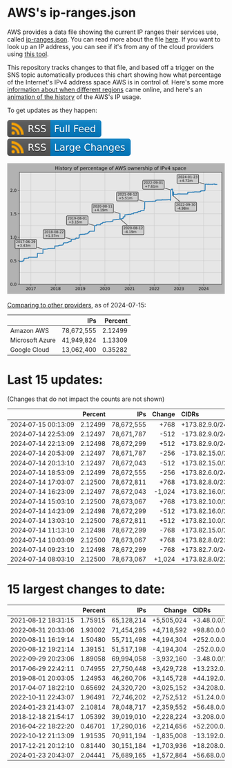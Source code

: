 # AWS's ip-ranges.json

AWS provides a data file showing the current IP ranges their
services use, called [ip-ranges.json](https://ip-ranges.amazonaws.com/ip-ranges.json).
You can read more about the file [here](https://docs.aws.amazon.com/general/latest/gr/aws-ip-ranges.html).
If you want to look up an IP address, you can see if it's from any of the cloud providers using [this tool](https://cloud-ips.s3-us-west-2.amazonaws.com/index.html).

This repository tracks changes to that file, and based off a trigger on the SNS 
topic automatically produces this chart showing how what percentage of the 
Internet's IPv4 address space AWS is in control of.  Here's some 
more [information about when different regions](announces.md) came 
online, and here's an [animation of the history](https://youtu.be/Su25yl7eol8) 
of the AWS's IP usage.

To get updates as they happen:

[![RSS Icon (Full Feed)](images/rss_badge.svg)](https://raw.githubusercontent.com/seligman/aws-ip-ranges/master/rss.xml)
[![RSS Icon (Large Changes)](images/rss_badge_partial.svg)](https://raw.githubusercontent.com/seligman/aws-ip-ranges/master/rss_big_changes.xml)

![History of AWS](history_count.svg)

[Comparing to other providers](https://github.com/seligman/cloud_sizes), as of 2024-07-15:

| | IPs | Percent |
| --- | ---: | ---: |
| Amazon AWS | 78,672,555 | 2.12499 |
| Microsoft Azure | 41,949,824 | 1.13309 |
| Google Cloud | 13,062,400 | 0.35282 |


# Last 15 updates:

(Changes that do not impact the counts are not shown)

| | Percent | IPs | Change | CIDRs |
| :--- | ---: | ---: | ---: | :--- |
| 2024&#8209;07&#8209;15&nbsp;00:13:09 | 2.12499 | 78,672,555 | +768 | +173.82.9.0/24,&nbsp;+173.82.10.0/24,&nbsp;+173.82.15.0/24 |
| 2024&#8209;07&#8209;14&nbsp;22:53:09 | 2.12497 | 78,671,787 | -512 | -173.82.9.0/24,&nbsp;-173.82.15.0/24 |
| 2024&#8209;07&#8209;14&nbsp;22:13:09 | 2.12498 | 78,672,299 | +512 | +173.82.9.0/24,&nbsp;+173.82.15.0/24 |
| 2024&#8209;07&#8209;14&nbsp;20:53:09 | 2.12497 | 78,671,787 | -256 | -173.82.15.0/24 |
| 2024&#8209;07&#8209;14&nbsp;20:13:10 | 2.12497 | 78,672,043 | -512 | +173.82.15.0/24,&nbsp;-173.82.6.0/23,&nbsp;-173.82.4.0/24 |
| 2024&#8209;07&#8209;14&nbsp;18:53:09 | 2.12499 | 78,672,555 | -256 | +173.82.6.0/24,&nbsp;-173.82.9.0/24,&nbsp;-173.82.15.0/24 |
| 2024&#8209;07&#8209;14&nbsp;17:03:07 | 2.12500 | 78,672,811 | +768 | +173.82.8.0/23,&nbsp;+173.82.6.0/24,&nbsp;+173.82.11.0/24,&nbsp;... |
| 2024&#8209;07&#8209;14&nbsp;16:23:09 | 2.12497 | 78,672,043 | -1,024 | +173.82.16.0/24,&nbsp;-173.82.10.0/23,&nbsp;-173.82.6.0/24,&nbsp;... |
| 2024&#8209;07&#8209;14&nbsp;15:03:10 | 2.12500 | 78,673,067 | +768 | +173.82.10.0/23,&nbsp;+173.82.8.0/24,&nbsp;+173.82.13.0/24,&nbsp;... |
| 2024&#8209;07&#8209;14&nbsp;14:23:09 | 2.12498 | 78,672,299 | -512 | +173.82.16.0/24,&nbsp;-173.82.10.0/23,&nbsp;-173.82.8.0/24 |
| 2024&#8209;07&#8209;14&nbsp;13:03:10 | 2.12500 | 78,672,811 | +512 | +173.82.10.0/23,&nbsp;+173.82.8.0/24,&nbsp;-173.82.16.0/24 |
| 2024&#8209;07&#8209;14&nbsp;11:13:10 | 2.12498 | 78,672,299 | -768 | +173.82.15.0/24,&nbsp;+173.82.16.0/24,&nbsp;-173.82.8.0/22,&nbsp;... |
| 2024&#8209;07&#8209;14&nbsp;10:03:09 | 2.12500 | 78,673,067 | +768 | +173.82.8.0/22,&nbsp;-173.82.16.0/24 |
| 2024&#8209;07&#8209;14&nbsp;09:23:10 | 2.12498 | 78,672,299 | -768 | +173.82.7.0/24,&nbsp;+173.82.16.0/24,&nbsp;-173.82.8.0/22,&nbsp;... |
| 2024&#8209;07&#8209;14&nbsp;08:03:10 | 2.12500 | 78,673,067 | +1,024 | +173.82.8.0/22,&nbsp;+173.82.13.0/24,&nbsp;-173.82.7.0/24 |


# 15 largest changes to date:

| | Percent | IPs | Change | CIDRs |
| :--- | ---: | ---: | ---: | :--- |
| 2021&#8209;08&#8209;12&nbsp;18:31:15 | 1.75915 | 65,128,214 | +5,505,024 | +3.48.0.0/12,&nbsp;+35.96.0.0/12,&nbsp;+3.152.0.0/13,&nbsp;... |
| 2022&#8209;08&#8209;31&nbsp;20:33:06 | 1.93002 | 71,454,285 | +4,718,592 | +98.80.0.0/12,&nbsp;+184.32.0.0/12,&nbsp;+13.184.0.0/13,&nbsp;... |
| 2020&#8209;08&#8209;11&nbsp;16:19:14 | 1.50480 | 55,711,498 | +4,194,304 | +252.0.0.0/10 |
| 2020&#8209;08&#8209;12&nbsp;19:21:14 | 1.39151 | 51,517,198 | -4,194,304 | -252.0.0.0/10 |
| 2022&#8209;09&#8209;29&nbsp;20:23:06 | 1.89058 | 69,994,058 | -3,932,160 | -3.48.0.0/12,&nbsp;-35.96.0.0/12,&nbsp;-3.240.0.0/13,&nbsp;... |
| 2017&#8209;06&#8209;29&nbsp;22:42:11 | 0.74955 | 27,750,448 | +3,429,728 | +13.232.0.0/13,&nbsp;+34.240.0.0/13,&nbsp;+35.168.0.0/13,&nbsp;... |
| 2019&#8209;08&#8209;01&nbsp;20:03:05 | 1.24953 | 46,260,706 | +3,145,728 | +44.192.0.0/10,&nbsp;-3.192.0.0/12 |
| 2017&#8209;04&#8209;07&nbsp;18:22:10 | 0.65692 | 24,320,720 | +3,025,152 | +34.208.0.0/12,&nbsp;+34.224.0.0/12,&nbsp;+13.58.0.0/15,&nbsp;... |
| 2022&#8209;10&#8209;11&nbsp;22:43:07 | 1.96491 | 72,746,202 | +2,752,512 | +51.24.0.0/13,&nbsp;+57.104.0.0/13,&nbsp;+51.20.0.0/14,&nbsp;... |
| 2024&#8209;01&#8209;23&nbsp;21:43:07 | 2.10814 | 78,048,717 | +2,359,552 | +56.48.0.0/13,&nbsp;+16.28.0.0/14,&nbsp;+16.64.0.0/14,&nbsp;... |
| 2018&#8209;12&#8209;18&nbsp;21:54:17 | 1.05392 | 39,019,010 | +2,228,224 | +3.208.0.0/12,&nbsp;+3.224.0.0/12,&nbsp;+13.48.0.0/15 |
| 2016&#8209;04&#8209;22&nbsp;18:22:20 | 0.46701 | 17,290,016 | +2,214,656 | +52.200.0.0/13,&nbsp;+52.208.0.0/13,&nbsp;+52.36.0.0/14,&nbsp;... |
| 2022&#8209;10&#8209;12&nbsp;21:13:09 | 1.91535 | 70,911,194 | -1,835,008 | -13.192.0.0/13,&nbsp;-16.28.0.0/14,&nbsp;-40.172.0.0/14,&nbsp;... |
| 2017&#8209;12&#8209;21&nbsp;20:12:10 | 0.81440 | 30,151,184 | +1,703,936 | +18.208.0.0/13,&nbsp;+18.204.0.0/14,&nbsp;+18.224.0.0/14,&nbsp;... |
| 2024&#8209;01&#8209;23&nbsp;20:43:07 | 2.04441 | 75,689,165 | +1,572,864 | +56.68.0.0/14,&nbsp;+56.128.0.0/14,&nbsp;+56.136.0.0/14,&nbsp;... |

